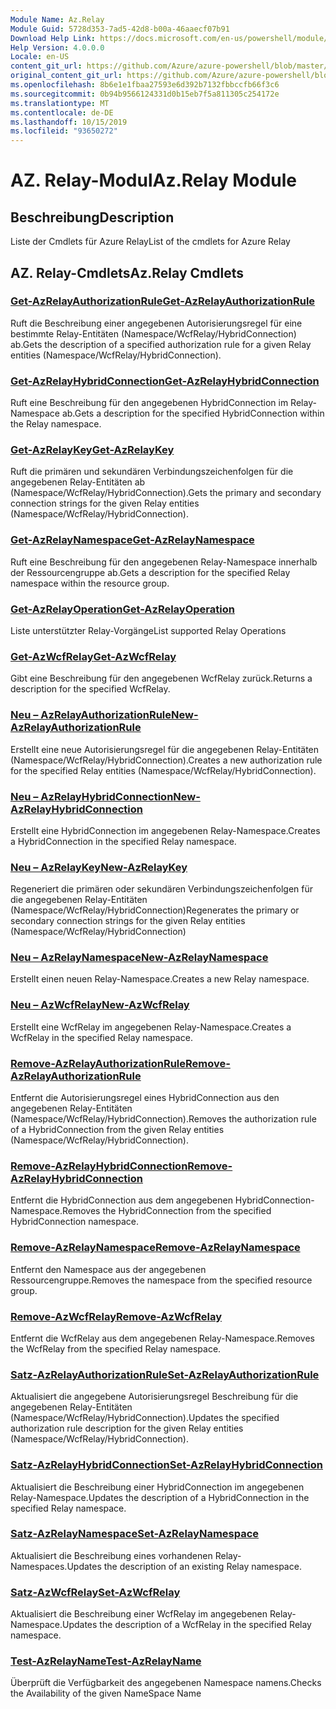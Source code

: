 ```yaml
---
Module Name: Az.Relay
Module Guid: 5728d353-7ad5-42d8-b00a-46aaecf07b91
Download Help Link: https://docs.microsoft.com/en-us/powershell/module/az.relay
Help Version: 4.0.0.0
Locale: en-US
content_git_url: https://github.com/Azure/azure-powershell/blob/master/src/Relay/Relay/help/Az.Relay.md
original_content_git_url: https://github.com/Azure/azure-powershell/blob/master/src/Relay/Relay/help/Az.Relay.md
ms.openlocfilehash: 8b6e1e1fbaa27593e6d392b7132fbbccfb66f3c6
ms.sourcegitcommit: 0b94b9566124331d0b15eb7f5a811305c254172e
ms.translationtype: MT
ms.contentlocale: de-DE
ms.lasthandoff: 10/15/2019
ms.locfileid: "93650272"
---
```

# <span data-ttu-id="3bbf1-101">AZ. Relay-Modul</span><span class="sxs-lookup"><span data-stu-id="3bbf1-101">Az.Relay Module</span></span>
## <span data-ttu-id="3bbf1-102">Beschreibung</span><span class="sxs-lookup"><span data-stu-id="3bbf1-102">Description</span></span>
<span data-ttu-id="3bbf1-103">Liste der Cmdlets für Azure Relay</span><span class="sxs-lookup"><span data-stu-id="3bbf1-103">List of the cmdlets for Azure Relay</span></span>

## <span data-ttu-id="3bbf1-104">AZ. Relay-Cmdlets</span><span class="sxs-lookup"><span data-stu-id="3bbf1-104">Az.Relay Cmdlets</span></span>
### [<span data-ttu-id="3bbf1-105">Get-AzRelayAuthorizationRule</span><span class="sxs-lookup"><span data-stu-id="3bbf1-105">Get-AzRelayAuthorizationRule</span></span>](Get-AzRelayAuthorizationRule.md)
<span data-ttu-id="3bbf1-106">Ruft die Beschreibung einer angegebenen Autorisierungsregel für eine bestimmte Relay-Entitäten (Namespace/WcfRelay/HybridConnection) ab.</span><span class="sxs-lookup"><span data-stu-id="3bbf1-106">Gets the description of a specified authorization rule for a given Relay entities (Namespace/WcfRelay/HybridConnection).</span></span>

### [<span data-ttu-id="3bbf1-107">Get-AzRelayHybridConnection</span><span class="sxs-lookup"><span data-stu-id="3bbf1-107">Get-AzRelayHybridConnection</span></span>](Get-AzRelayHybridConnection.md)
<span data-ttu-id="3bbf1-108">Ruft eine Beschreibung für den angegebenen HybridConnection im Relay-Namespace ab.</span><span class="sxs-lookup"><span data-stu-id="3bbf1-108">Gets a description for the specified HybridConnection within the Relay namespace.</span></span>

### [<span data-ttu-id="3bbf1-109">Get-AzRelayKey</span><span class="sxs-lookup"><span data-stu-id="3bbf1-109">Get-AzRelayKey</span></span>](Get-AzRelayKey.md)
<span data-ttu-id="3bbf1-110">Ruft die primären und sekundären Verbindungszeichenfolgen für die angegebenen Relay-Entitäten ab (Namespace/WcfRelay/HybridConnection).</span><span class="sxs-lookup"><span data-stu-id="3bbf1-110">Gets the primary and secondary connection strings for the given Relay entities (Namespace/WcfRelay/HybridConnection).</span></span>

### [<span data-ttu-id="3bbf1-111">Get-AzRelayNamespace</span><span class="sxs-lookup"><span data-stu-id="3bbf1-111">Get-AzRelayNamespace</span></span>](Get-AzRelayNamespace.md)
<span data-ttu-id="3bbf1-112">Ruft eine Beschreibung für den angegebenen Relay-Namespace innerhalb der Ressourcengruppe ab.</span><span class="sxs-lookup"><span data-stu-id="3bbf1-112">Gets a description for the specified Relay namespace within the resource group.</span></span>

### [<span data-ttu-id="3bbf1-113">Get-AzRelayOperation</span><span class="sxs-lookup"><span data-stu-id="3bbf1-113">Get-AzRelayOperation</span></span>](Get-AzRelayOperation.md)
<span data-ttu-id="3bbf1-114">Liste unterstützter Relay-Vorgänge</span><span class="sxs-lookup"><span data-stu-id="3bbf1-114">List supported Relay Operations</span></span>

### [<span data-ttu-id="3bbf1-115">Get-AzWcfRelay</span><span class="sxs-lookup"><span data-stu-id="3bbf1-115">Get-AzWcfRelay</span></span>](Get-AzWcfRelay.md)
<span data-ttu-id="3bbf1-116">Gibt eine Beschreibung für den angegebenen WcfRelay zurück.</span><span class="sxs-lookup"><span data-stu-id="3bbf1-116">Returns a description for the specified WcfRelay.</span></span>

### [<span data-ttu-id="3bbf1-117">Neu – AzRelayAuthorizationRule</span><span class="sxs-lookup"><span data-stu-id="3bbf1-117">New-AzRelayAuthorizationRule</span></span>](New-AzRelayAuthorizationRule.md)
<span data-ttu-id="3bbf1-118">Erstellt eine neue Autorisierungsregel für die angegebenen Relay-Entitäten (Namespace/WcfRelay/HybridConnection).</span><span class="sxs-lookup"><span data-stu-id="3bbf1-118">Creates a new authorization rule for the specified Relay entities (Namespace/WcfRelay/HybridConnection).</span></span>

### [<span data-ttu-id="3bbf1-119">Neu – AzRelayHybridConnection</span><span class="sxs-lookup"><span data-stu-id="3bbf1-119">New-AzRelayHybridConnection</span></span>](New-AzRelayHybridConnection.md)
<span data-ttu-id="3bbf1-120">Erstellt eine HybridConnection im angegebenen Relay-Namespace.</span><span class="sxs-lookup"><span data-stu-id="3bbf1-120">Creates a HybridConnection in the specified Relay namespace.</span></span>

### [<span data-ttu-id="3bbf1-121">Neu – AzRelayKey</span><span class="sxs-lookup"><span data-stu-id="3bbf1-121">New-AzRelayKey</span></span>](New-AzRelayKey.md)
<span data-ttu-id="3bbf1-122">Regeneriert die primären oder sekundären Verbindungszeichenfolgen für die angegebenen Relay-Entitäten (Namespace/WcfRelay/HybridConnection)</span><span class="sxs-lookup"><span data-stu-id="3bbf1-122">Regenerates the primary or secondary connection strings for the given Relay entities (Namespace/WcfRelay/HybridConnection)</span></span>

### [<span data-ttu-id="3bbf1-123">Neu – AzRelayNamespace</span><span class="sxs-lookup"><span data-stu-id="3bbf1-123">New-AzRelayNamespace</span></span>](New-AzRelayNamespace.md)
<span data-ttu-id="3bbf1-124">Erstellt einen neuen Relay-Namespace.</span><span class="sxs-lookup"><span data-stu-id="3bbf1-124">Creates a new Relay namespace.</span></span>

### [<span data-ttu-id="3bbf1-125">Neu – AzWcfRelay</span><span class="sxs-lookup"><span data-stu-id="3bbf1-125">New-AzWcfRelay</span></span>](New-AzWcfRelay.md)
<span data-ttu-id="3bbf1-126">Erstellt eine WcfRelay im angegebenen Relay-Namespace.</span><span class="sxs-lookup"><span data-stu-id="3bbf1-126">Creates a WcfRelay in the specified Relay namespace.</span></span>

### [<span data-ttu-id="3bbf1-127">Remove-AzRelayAuthorizationRule</span><span class="sxs-lookup"><span data-stu-id="3bbf1-127">Remove-AzRelayAuthorizationRule</span></span>](Remove-AzRelayAuthorizationRule.md)
<span data-ttu-id="3bbf1-128">Entfernt die Autorisierungsregel eines HybridConnection aus den angegebenen Relay-Entitäten (Namespace/WcfRelay/HybridConnection).</span><span class="sxs-lookup"><span data-stu-id="3bbf1-128">Removes the authorization rule of a HybridConnection from the given Relay entities (Namespace/WcfRelay/HybridConnection).</span></span>

### [<span data-ttu-id="3bbf1-129">Remove-AzRelayHybridConnection</span><span class="sxs-lookup"><span data-stu-id="3bbf1-129">Remove-AzRelayHybridConnection</span></span>](Remove-AzRelayHybridConnection.md)
<span data-ttu-id="3bbf1-130">Entfernt die HybridConnection aus dem angegebenen HybridConnection-Namespace.</span><span class="sxs-lookup"><span data-stu-id="3bbf1-130">Removes the HybridConnection from the specified HybridConnection namespace.</span></span>

### [<span data-ttu-id="3bbf1-131">Remove-AzRelayNamespace</span><span class="sxs-lookup"><span data-stu-id="3bbf1-131">Remove-AzRelayNamespace</span></span>](Remove-AzRelayNamespace.md)
<span data-ttu-id="3bbf1-132">Entfernt den Namespace aus der angegebenen Ressourcengruppe.</span><span class="sxs-lookup"><span data-stu-id="3bbf1-132">Removes the namespace from the specified resource group.</span></span> 

### [<span data-ttu-id="3bbf1-133">Remove-AzWcfRelay</span><span class="sxs-lookup"><span data-stu-id="3bbf1-133">Remove-AzWcfRelay</span></span>](Remove-AzWcfRelay.md)
<span data-ttu-id="3bbf1-134">Entfernt die WcfRelay aus dem angegebenen Relay-Namespace.</span><span class="sxs-lookup"><span data-stu-id="3bbf1-134">Removes the WcfRelay from the specified Relay namespace.</span></span>

### [<span data-ttu-id="3bbf1-135">Satz-AzRelayAuthorizationRule</span><span class="sxs-lookup"><span data-stu-id="3bbf1-135">Set-AzRelayAuthorizationRule</span></span>](Set-AzRelayAuthorizationRule.md)
<span data-ttu-id="3bbf1-136">Aktualisiert die angegebene Autorisierungsregel Beschreibung für die angegebenen Relay-Entitäten (Namespace/WcfRelay/HybridConnection).</span><span class="sxs-lookup"><span data-stu-id="3bbf1-136">Updates the specified authorization rule description for the given Relay entities (Namespace/WcfRelay/HybridConnection).</span></span>

### [<span data-ttu-id="3bbf1-137">Satz-AzRelayHybridConnection</span><span class="sxs-lookup"><span data-stu-id="3bbf1-137">Set-AzRelayHybridConnection</span></span>](Set-AzRelayHybridConnection.md)
<span data-ttu-id="3bbf1-138">Aktualisiert die Beschreibung einer HybridConnection im angegebenen Relay-Namespace.</span><span class="sxs-lookup"><span data-stu-id="3bbf1-138">Updates the description of a HybridConnection in the specified Relay namespace.</span></span>

### [<span data-ttu-id="3bbf1-139">Satz-AzRelayNamespace</span><span class="sxs-lookup"><span data-stu-id="3bbf1-139">Set-AzRelayNamespace</span></span>](Set-AzRelayNamespace.md)
<span data-ttu-id="3bbf1-140">Aktualisiert die Beschreibung eines vorhandenen Relay-Namespaces.</span><span class="sxs-lookup"><span data-stu-id="3bbf1-140">Updates the description of an existing Relay namespace.</span></span>

### [<span data-ttu-id="3bbf1-141">Satz-AzWcfRelay</span><span class="sxs-lookup"><span data-stu-id="3bbf1-141">Set-AzWcfRelay</span></span>](Set-AzWcfRelay.md)
<span data-ttu-id="3bbf1-142">Aktualisiert die Beschreibung einer WcfRelay im angegebenen Relay-Namespace.</span><span class="sxs-lookup"><span data-stu-id="3bbf1-142">Updates the description of a WcfRelay in the specified Relay namespace.</span></span>

### [<span data-ttu-id="3bbf1-143">Test-AzRelayName</span><span class="sxs-lookup"><span data-stu-id="3bbf1-143">Test-AzRelayName</span></span>](Test-AzRelayName.md)
<span data-ttu-id="3bbf1-144">Überprüft die Verfügbarkeit des angegebenen Namespace namens.</span><span class="sxs-lookup"><span data-stu-id="3bbf1-144">Checks the Availability of the given NameSpace Name</span></span>

